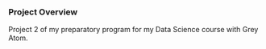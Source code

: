 ### Project Overview

 Project 2 of my preparatory program for my Data Science course with Grey Atom.


